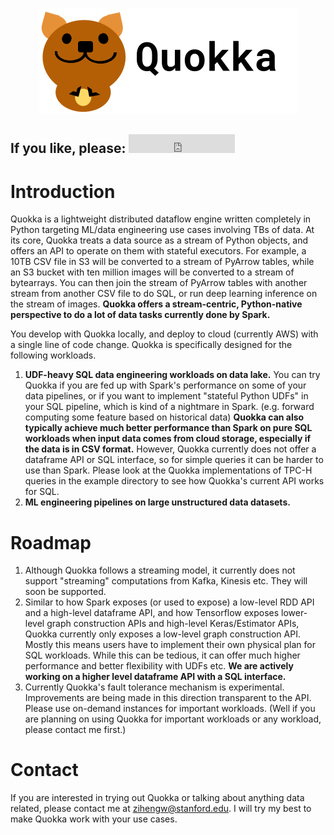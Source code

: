 <p style="text-align:center;"><img src="quokka2.png" alt="Logo"></p>

## If you like, please: <iframe src="https://ghbtns.com/github-btn.html?user=marsupialtail&repo=quokka&type=star&count=true&size=large" frameborder="0" scrolling="0" width="170" height="30" title="GitHub"></iframe>

# Introduction 

Quokka is a lightweight distributed dataflow engine written completely in Python targeting ML/data engineering use cases involving TBs of data. At its core, Quokka treats a data source as a stream of Python objects, and offers an API to operate on them with stateful executors. For example, a 10TB CSV file in S3 will be converted to a stream of PyArrow tables, while an S3 bucket with ten million images will be converted to a stream of bytearrays. You can then join the stream of PyArrow tables with another stream from another CSV file to do SQL, or run deep learning inference on the stream of images. **Quokka offers a stream-centric, Python-native perspective to do a lot of data tasks currently done by Spark.**

You develop with Quokka locally, and deploy to cloud (currently AWS) with a single line of code change. Quokka is specifically designed for the following workloads.

1. **UDF-heavy SQL data engineering workloads on data lake.** You can try Quokka if you are fed up with Spark's performance on some of your data pipelines, or if you want to implement "stateful Python UDFs" in your SQL pipeline, which is kind of a nightmare in Spark. (e.g. forward computing some feature based on historical data) **Quokka can also typically achieve much better performance than Spark on pure SQL workloads when input data comes from cloud storage, especially if the data is in CSV format.** However, Quokka currently does not offer a dataframe API or SQL interface, so for simple queries it can be harder to use than Spark. Please look at the Quokka implementations of TPC-H queries in the example directory to see how Quokka's current API works for SQL. 
2. **ML engineering pipelines on large unstructured data datasets.**

# Roadmap

1. Although Quokka follows a streaming model, it currently does not support "streaming" computations from Kafka, Kinesis etc. They will soon be supported. 
2. Similar to how Spark exposes (or used to expose) a low-level RDD API and a high-level dataframe API, and how Tensorflow exposes lower-level graph construction APIs and high-level Keras/Estimator APIs, Quokka currently only exposes a low-level graph construction API. Mostly this means users have to implement their own physical plan for SQL workloads. While this can be tedious, it can offer much higher performance and better flexibility with UDFs etc. **We are actively working on a higher level dataframe API with a SQL interface.**
3. Currently Quokka's fault tolerance mechanism is experimental. Improvements are being made in this direction transparent to the API. Please use on-demand instances for important workloads. (Well if you are planning on using Quokka for important workloads or any workload, please contact me first.)

# Contact
If you are interested in trying out Quokka or talking about anything data related, please contact me at zihengw@stanford.edu. I will try my best to make Quokka work with your use cases.